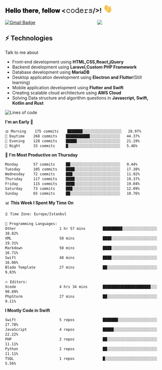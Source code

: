 <h2> 𝐇𝐞𝐥𝐥𝐨 𝐭𝐡𝐞𝐫𝐞, 𝐟𝐞𝐥𝐥𝐨𝐰 <𝚌𝚘𝚍𝚎𝚛𝚜/>! <img src="https://raw.githubusercontent.com/ABSphreak/ABSphreak/master/gifs/Hi.gif" width="30px"></h2>

<img align='right' src='https://user-images.githubusercontent.com/5713670/87202985-820dcb80-c2b6-11ea-9f56-7ec461c497c3.gif' width='200"'>

[![Gmail Badge](https://img.shields.io/badge/-osein.wtr@gmail.com-c14438?style=flat-square&logo=Gmail&logoColor=white&link=mailto:osein.wtr@gmail.com)](mailto:osein.wtr@gmail.com)


## ⚡ Technologies
Talk to me about
- Front-end development using **HTML,CSS,React,jQuery**
- Backend development using **Laravel,Custom PHP Framework**
- Database development using **MariaDB**
- Desktop application development using **Electron and Flutter**(Still learning)
- Mobile application development using **Flutter and Swift**
- Creating scalable cloud architecture using **AWS Cloud**
- Solving Data structure and algorithm questions in **Javascript, Swift, Kotlin and Rust**

<!--## Hello World!! 🤔
- 💬 Ask me about anything an everything.
- 📫 Read my blogs: [Harsh Blog](https://harshblog.xyz)
- 🎯 Portfolio site: [Portfolio](https://harshkumarkhatri.github.io/Portfolio-Site/index.html)
- 🔔 Subscribe:- [Harsh Kumar Khatri](https://www.youtube.com/channel/UCKNtMU9M559bmXxKoT6YeJw)
- ⚡ Fun fact: Internet users blink less than usual.-->

<!--START_SECTION:waka-->
![Lines of code](https://img.shields.io/badge/From%20Hello%20World%20I%27ve%20Written-26.3%20million%20lines%20of%20code-blue)

**I'm an Early 🐤** 

```text
🌞 Morning    175 commits    ███████░░░░░░░░░░░░░░░░░░   28.97% 
🌆 Daytime    268 commits    ███████████░░░░░░░░░░░░░░   44.37% 
🌃 Evening    128 commits    █████░░░░░░░░░░░░░░░░░░░░   21.19% 
🌙 Night      33 commits     █░░░░░░░░░░░░░░░░░░░░░░░░   5.46%

```
📅 **I'm Most Productive on Thursday** 

```text
Monday       57 commits     ██░░░░░░░░░░░░░░░░░░░░░░░   9.44% 
Tuesday      105 commits    ████░░░░░░░░░░░░░░░░░░░░░   17.38% 
Wednesday    72 commits     ███░░░░░░░░░░░░░░░░░░░░░░   11.92% 
Thursday     117 commits    ████░░░░░░░░░░░░░░░░░░░░░   19.37% 
Friday       115 commits    ████░░░░░░░░░░░░░░░░░░░░░   19.04% 
Saturday     73 commits     ███░░░░░░░░░░░░░░░░░░░░░░   12.09% 
Sunday       65 commits     ██░░░░░░░░░░░░░░░░░░░░░░░   10.76%

```


📊 **This Week I Spent My Time On** 

```text
⌚︎ Time Zone: Europe/Istanbul

💬 Programming Languages: 
Other                    1 hr 57 mins        █████████░░░░░░░░░░░░░░░░   38.82% 
XML                      58 mins             ████░░░░░░░░░░░░░░░░░░░░░   19.31% 
Markdown                 50 mins             ████░░░░░░░░░░░░░░░░░░░░░   16.71% 
Swift                    48 mins             ████░░░░░░░░░░░░░░░░░░░░░   16.06% 
Blade Template           27 mins             ██░░░░░░░░░░░░░░░░░░░░░░░   9.03%

🔥 Editors: 
Xcode                    4 hrs 34 mins       ██████████████████████░░░   90.89% 
PhpStorm                 27 mins             ██░░░░░░░░░░░░░░░░░░░░░░░   9.11%

```

**I Mostly Code in Swift** 

```text
Swift                    5 repos             ███████░░░░░░░░░░░░░░░░░░   27.78% 
JavaScript               4 repos             █████░░░░░░░░░░░░░░░░░░░░   22.22% 
PHP                      2 repos             ██░░░░░░░░░░░░░░░░░░░░░░░   11.11% 
Python                   2 repos             ██░░░░░░░░░░░░░░░░░░░░░░░   11.11% 
TSQL                     1 repos             █░░░░░░░░░░░░░░░░░░░░░░░░   5.56%

```



<!--END_SECTION:waka-->
